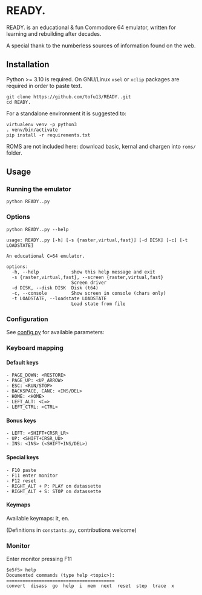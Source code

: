 # READY.

READY. is an educational & fun Commodore 64 emulator, written for learning and rebuilding after
decades.

A special thank to the numberless sources of information found on the web.

## Installation

Python >= 3.10 is required.
On GNU/Linux `xsel` or `xclip` packages are required in order to paste text.

```shell
git clone https://github.com/tofu13/READY..git
cd READY.
```

For a standalone environment it is suggested to:

```shell
virtualenv venv -p python3
. venv/bin/activate
pip install -r requirements.txt
```

ROMS are not included here: download basic, kernal and chargen into `roms/` folder.

## Usage

### Running the emulator

```shell
python READY..py
```

### Options

```shell
python READY..py --help
```
```
usage: READY..py [-h] [-s {raster,virtual,fast}] [-d DISK] [-c] [-t LOADSTATE]

An educational C=64 emulator.

options:
  -h, --help            show this help message and exit
  -s {raster,virtual,fast}, --screen {raster,virtual,fast}
                        Screen driver
  -d DISK, --disk DISK  Disk (t64)
  -c, --console         Show screen in console (chars only)
  -t LOADSTATE, --loadstate LOADSTATE
                        Load state from file
```

### Configuration

See [config.py](config.py) for available parameters:

### Keyboard mapping

#### Default keys
```
- PAGE_DOWN: <RESTORE>
- PAGE_UP: <UP_ARROW>
- ESC: <RUN/STOP>
- BACKSPACE, CANC: <INS/DEL>
- HOME: <HOME>
- LEFT_ALT: <C=>
- LEFT_CTRL: <CTRL>
```

#### Bonus keys

```
- LEFT: <SHIFT+CRSR_LR>
- UP: <SHIFT+CRSR_UD>
- INS: <INS> (<SHIFT+INS/DEL>)
```

#### Special keys

```
- F10 paste
- F11 enter monitor
- F12 reset
- RIGHT_ALT + P: PLAY on datassette
- RIGHT_ALT + S: STOP on datassette
```

#### Keymaps

Available keymaps: it, en.

(Definitions in `constants.py`, contributions welcome)

### Monitor

Enter monitor pressing F11
```
$e5f5> help
Documented commands (type help <topic>):
========================================
convert  disass  go  help  i  mem  next  reset  step  trace  x
```
